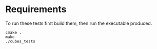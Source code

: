 # Requirements
To run these tests first build them, then run the executable produced.
```
cmake .
make
./cubes_tests
```